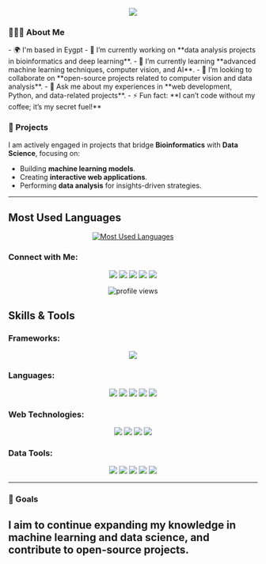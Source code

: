 <p align="center">
  <img src="https://readme-typing-svg.herokuapp.com/?lines=Welcome+to+my+Github!+👋🏻;I'm+Aalaa+Ayman;Bioinformatics+Student+🧬;Data+Engineer+📊;Computer+Vision+Engineer+🖥️;Competitive+Programmer+👩🏻‍💻&font=Lobster&weight=700&size=30&color=FF1493">
</p>


<h3> 👩🏻‍💻 About Me </h3>
- 🌍  I'm based in Eygpt
- 🔭 I’m currently working on **data analysis projects in bioinformatics and deep learning**.
- 🌱 I’m currently learning **advanced machine learning techniques, computer vision, and AI**.
- 👯 I’m looking to collaborate on **open-source projects related to computer vision and data analysis**.
- 💬 Ask me about my experiences in **web development, Python, and data-related projects**.
- ⚡ Fun fact: **I can’t code without my coffee; it’s my secret fuel!**



### 💼 Projects
I am actively engaged in projects that bridge **Bioinformatics** with **Data Science**, focusing on:
- Building **machine learning models**.
- Creating **interactive web applications**.
- Performing **data analysis** for insights-driven strategies.

---

## Most Used Languages
<p align="center">
  <a href="https://github.com/AalaaAyman24/github-readme-stats">
    <img src="https://github-readme-stats.vercel.app/api/top-langs/?username=AalaaAyman24&layout=compact&langs_count=6&theme=radical" alt="Most Used Languages" />
  </a>
</p>



### Connect with Me:
<p align="center">
  <a href="mailto:aalaasalah389@gmail.com"><img src="https://img.shields.io/badge/Gmail-D14836?style=for-the-badge&logo=gmail&logoColor=white"></a>
  <a href="https://linkedin.com/in/aalaaayman24"><img src="https://img.shields.io/badge/LinkedIn-0077B5?style=for-the-badge&logo=linkedin&logoColor=white"></a>
  <a href="https://www.kaggle.com/aalaaayman123"><img src="https://img.shields.io/badge/Kaggle-20BE60?style=for-the-badge&logo=kaggle&logoColor=white"></a>
  <a href="https://codeforces.com/profile/-Aalaa-"><img src="https://img.shields.io/badge/Codeforces-1F8ACB?style=for-the-badge&logo=codeforces&logoColor=white"></a>
  <a href="https://discord.com/aalaa_ayman"><img src="https://img.shields.io/badge/Discord-7289DA?style=for-the-badge&logo=discord&logoColor=white"></a>
</p>

<p align="center">
  <img src="https://komarev.com/ghpvc/?username=AalaaAyman24&color=green" alt="profile views" />
</p>


## Skills & Tools

### Frameworks:
<p align="center">
  <img src="https://img.shields.io/badge/Flask-000000?style=for-the-badge&logo=flask&logoColor=white"/>
</p>

### Languages:
<p align="center">
  <img src="https://img.shields.io/badge/C%2B%2B-00599C?style=for-the-badge&logo=cplusplus&logoColor=white"/>
  <img src="https://img.shields.io/badge/C%23-239120?style=for-the-badge&logo=c-sharp&logoColor=white"/>
  <img src="https://img.shields.io/badge/Python-3776AB?style=for-the-badge&logo=python&logoColor=white"/>
  <img src="https://img.shields.io/badge/R-276DC3?style=for-the-badge&logo=r&logoColor=white"/>
  <img src="https://img.shields.io/badge/Java-ED8B00?style=for-the-badge&logo=java&logoColor=white"/>
</p>

### Web Technologies:
<p align="center">
  <img src="https://img.shields.io/badge/HTML5-E34F26?style=for-the-badge&logo=html5&logoColor=white"/>
  <img src="https://img.shields.io/badge/CSS3-1572B6?style=for-the-badge&logo=css3&logoColor=white"/>
  <img src="https://img.shields.io/badge/JavaScript-F7DF1E?style=for-the-badge&logo=javascript&logoColor=black"/>
  <img src="https://img.shields.io/badge/Git-F05032?style=for-the-badge&logo=git&logoColor=white"/>
</p>

### Data Tools:
<p align="center">
  <img src="https://img.shields.io/badge/Pandas-150458?style=for-the-badge&logo=pandas&logoColor=white"/>
  <img src="https://img.shields.io/badge/Numpy-013243?style=for-the-badge&logo=numpy&logoColor=white"/>
  <img src="https://img.shields.io/badge/TensorFlow-FF6F20?style=for-the-badge&logo=tensorflow&logoColor=white"/>
  <img src="https://img.shields.io/badge/Keras-D00000?style=for-the-badge&logo=keras&logoColor=white"/>
  <img src="https://img.shields.io/badge/MySQL-4479A1?style=for-the-badge&logo=mysql&logoColor=white"/>
</p>

---

### 🎯 Goals
I aim to continue expanding my knowledge in **machine learning** and **data science**, and contribute to **open-source** projects.
---
